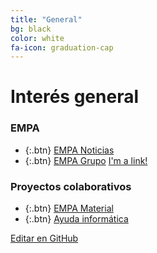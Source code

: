 ```yaml
---
title: "General"
bg: black
color: white
fa-icon: graduation-cap
---
```

# Interés general

<!---
No poner los links de t.joinchat directamente,
usar https://www.protectyourlinks.com/ para obtener
un link corto protegido por captcha
-->

### EMPA

*  {:.btn} <i class="fas fa-newspaper"></i>[EMPA Noticias](https://www.proyl.com/4iolQY3L5)
*  {:.btn} <i class="fas fa-users"></i>[EMPA Grupo](https://www.proyl.com/4NDwV3p6w)
<a href=# data-tooltip="Weeeeee" data-tooltip-position="top center">I'm a link!</a>


### Proyectos colaborativos

*  {:.btn} <i class="fas fa-globe-americas"></i>[EMPA Material](https://www.proyl.com/1DgW7ajP3)
*  {:.btn} <i class="fas fa-laptop"></i>[Ayuda informática](https://www.proyl.com/6b9wkW5BW)




<span class="editongithub">
	<a href="{{site.github.repository_url}}/blob/master/{{page.path}}">
		<i class="fas fa-pen"></i> Editar en GitHub
	</a>
</span>

